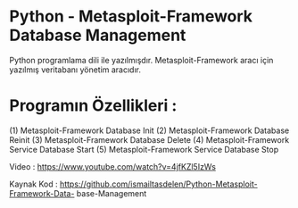 # Python - Metasploit-Framework Database Management

Python programlama dili ile yazılmışdır. Metasploit-Framework aracı için
yazılmış veritabanı yönetim aracıdır.

# Programın Özellikleri :

(1) Metasploit-Framework Database Init
(2) Metasploit-Framework Database Reinit
(3) Metasploit-Framework Database Delete
(4) Metasploit-Framework Service Database Start
(5) Metasploit-Framework Service Database Stop

Video : https://www.youtube.com/watch?v=4jfKZl5IzWs

Kaynak Kod : https://github.com/ismailtasdelen/Python-Metasploit-Framework-Data-
base-Management
